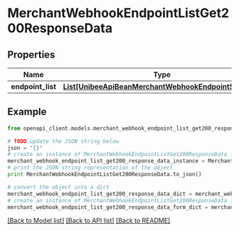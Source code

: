 # MerchantWebhookEndpointListGet200ResponseData


## Properties

Name | Type | Description | Notes
------------ | ------------- | ------------- | -------------
**endpoint_list** | [**List[UnibeeApiBeanMerchantWebhookEndpointSimplify]**](UnibeeApiBeanMerchantWebhookEndpointSimplify.md) | EndpointList | [optional] 

## Example

```python
from openapi_client.models.merchant_webhook_endpoint_list_get200_response_data import MerchantWebhookEndpointListGet200ResponseData

# TODO update the JSON string below
json = "{}"
# create an instance of MerchantWebhookEndpointListGet200ResponseData from a JSON string
merchant_webhook_endpoint_list_get200_response_data_instance = MerchantWebhookEndpointListGet200ResponseData.from_json(json)
# print the JSON string representation of the object
print MerchantWebhookEndpointListGet200ResponseData.to_json()

# convert the object into a dict
merchant_webhook_endpoint_list_get200_response_data_dict = merchant_webhook_endpoint_list_get200_response_data_instance.to_dict()
# create an instance of MerchantWebhookEndpointListGet200ResponseData from a dict
merchant_webhook_endpoint_list_get200_response_data_form_dict = merchant_webhook_endpoint_list_get200_response_data.from_dict(merchant_webhook_endpoint_list_get200_response_data_dict)
```
[[Back to Model list]](../README.md#documentation-for-models) [[Back to API list]](../README.md#documentation-for-api-endpoints) [[Back to README]](../README.md)



